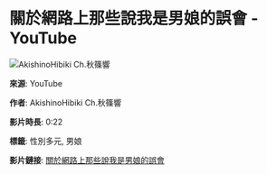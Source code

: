 # 關於網路上那些說我是男娘的誤會 - YouTube

![AkishinoHibiki Ch.秋篠響](https://i.ytimg.com/an/Ik0UmtmAnr9zrm2NuDmY2A/featured_channel.jpg?v=666432e7)

**來源**: YouTube

**作者**: AkishinoHibiki Ch.秋篠響

**影片時長**: 0:22

**標籤**: 性別多元, 男娘

**影片鏈接**: [關於網路上那些說我是男娘的誤會](https://www.youtube.com/watch?v=Ik0UmtmAnr9)